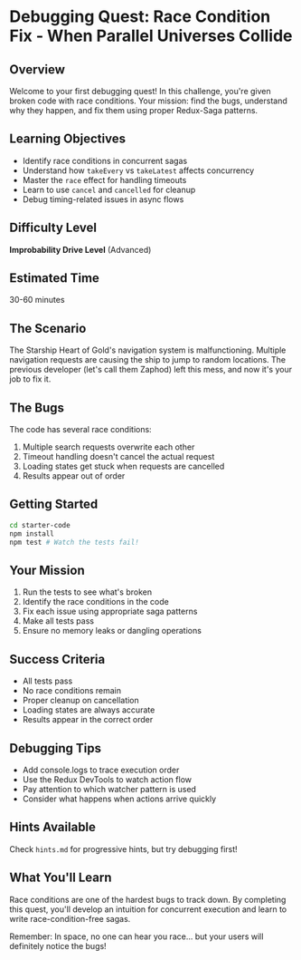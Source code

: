 # Debugging Quest: Race Condition Fix - When Parallel Universes Collide

## Overview
Welcome to your first debugging quest! In this challenge, you're given broken code with race conditions. Your mission: find the bugs, understand why they happen, and fix them using proper Redux-Saga patterns.

## Learning Objectives
- Identify race conditions in concurrent sagas
- Understand how `takeEvery` vs `takeLatest` affects concurrency
- Master the `race` effect for handling timeouts
- Learn to use `cancel` and `cancelled` for cleanup
- Debug timing-related issues in async flows

## Difficulty Level
**Improbability Drive Level** (Advanced)

## Estimated Time
30-60 minutes

## The Scenario
The Starship Heart of Gold's navigation system is malfunctioning. Multiple navigation requests are causing the ship to jump to random locations. The previous developer (let's call them Zaphod) left this mess, and now it's your job to fix it.

## The Bugs
The code has several race conditions:
1. Multiple search requests overwrite each other
2. Timeout handling doesn't cancel the actual request
3. Loading states get stuck when requests are cancelled
4. Results appear out of order

## Getting Started
```bash
cd starter-code
npm install
npm test # Watch the tests fail!
```

## Your Mission
1. Run the tests to see what's broken
2. Identify the race conditions in the code
3. Fix each issue using appropriate saga patterns
4. Make all tests pass
5. Ensure no memory leaks or dangling operations

## Success Criteria
- All tests pass
- No race conditions remain
- Proper cleanup on cancellation
- Loading states are always accurate
- Results appear in the correct order

## Debugging Tips
- Add console.logs to trace execution order
- Use the Redux DevTools to watch action flow
- Pay attention to which watcher pattern is used
- Consider what happens when actions arrive quickly

## Hints Available
Check `hints.md` for progressive hints, but try debugging first!

## What You'll Learn
Race conditions are one of the hardest bugs to track down. By completing this quest, you'll develop an intuition for concurrent execution and learn to write race-condition-free sagas.

Remember: In space, no one can hear you race... but your users will definitely notice the bugs!
